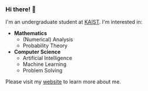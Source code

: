 ### Hi there! 👋

I'm an undergraduate student at [KAIST](https://www.kaist.ac.kr/en/). I'm interested in:

- **Mathematics**
  - (Numerical) Analysis
  - Probability Theory
- **Computer Science**
  - Artificial Intelligence
  - Machine Learning
  - Problem Solving

Please visit my [website](https://mgklee.tistory.com/) to learn more about me.

